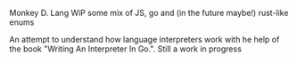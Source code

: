 Monkey D. Lang WiP
some mix of JS, go and (in the future maybe!) rust-like enums

An attempt to understand how language interpreters work with he help of the book "Writing An Interpreter In Go.".
Still a work in progress
